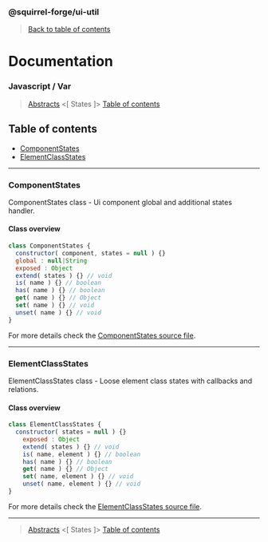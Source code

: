 ### @squirrel-forge/ui-util
> [Back to table of contents](../README.md)

# Documentation
### Javascript / Var
> [Abstracts](Abstracts.md) <[ States ]> [Table of contents](../README.md)

## Table of contents
 - [ComponentStates](#ComponentStates)
 - [ElementClassStates](#ElementClassStates)

---

### ComponentStates
ComponentStates class - Ui component global and additional states handler.

#### Class overview
```javascript
class ComponentStates {
  constructor( component, states = null ) {}
  global : null|String
  exposed : Object
  extend( states ) {} // void
  is( name ) {} // boolean
  has( name ) {} // boolean
  get( name ) {} // Object
  set( name ) {} // void
  unset( name ) {} // void
}
```
For more details check the [ComponentStates source file](../../src/es6/States/ComponentStates.js).

---

### ElementClassStates
ElementClassStates class - Loose element class states with callbacks and relations.

#### Class overview
```javascript
class ElementClassStates {
  constructor( states = null ) {}
    exposed : Object
    extend( states ) {} // void
    is( name, element ) {} // boolean
    has( name ) {} // boolean
    get( name ) {} // Object
    set( name, element ) {} // void
    unset( name, element ) {} // void
}
```
For more details check the [ElementClassStates source file](../../src/es6/States/ElementClassStates.js).

---

> [Abstracts](Abstracts.md) <[ States ]> [Table of contents](../README.md)
